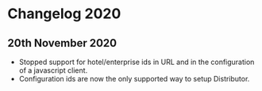 # Changelog 2020

## 20th November 2020

* Stopped support for hotel/enterprise ids in URL and in the configuration of a javascript client.
* Configuration ids are now the only supported way to setup Distributor.
